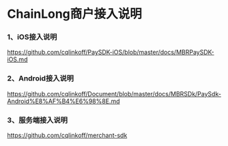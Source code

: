 
# ChainLong商户接入说明

### 1、iOS接入说明
https://github.com/cqlinkoff/PaySDK-iOS/blob/master/docs/MBRPaySDK-iOS.md


### 2、Android接入说明
https://github.com/cqlinkoff/Document/blob/master/docs/MBRSDk/PaySdk-Android%E8%AF%B4%E6%98%8E.md

### 3、服务端接入说明
https://github.com/cqlinkoff/merchant-sdk
